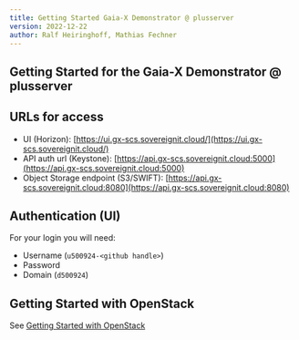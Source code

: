 ```yaml
---
title: Getting Started Gaia-X Demonstrator @ plusserver
version: 2022-12-22
author: Ralf Heiringhoff, Mathias Fechner
---
```


## Getting Started for the Gaia-X Demonstrator @ plusserver

## URLs for access

- UI (Horizon): [https://ui.gx-scs.sovereignit.cloud/](https://ui.gx-scs.sovereignit.cloud/)
- API auth url (Keystone): [https://api.gx-scs.sovereignit.cloud:5000](https://api.gx-scs.sovereignit.cloud:5000)
- Object Storage endpoint (S3/SWIFT): [https://api.gx-scs.sovereignit.cloud:8080](https://api.gx-scs.sovereignit.cloud:8080)

## Authentication (UI)

For your login you will need:

- Username (`u500924-<github handle>`)
- Password
- Domain (`d500924`)

## Getting Started with OpenStack

See [Getting Started with OpenStack](./getting-started-openstack.md)

